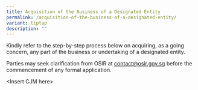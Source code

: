 ```yaml
---
title: Acquisition of the Business of a Designated Entity
permalink: /acquisition-of-the-business-of-a-designated-entity/
variant: tiptap
description: ""
---
```

<p>Kindly refer to the step-by-step process below on acquiring, as a going
concern, any part of the business or undertaking of a designated entity.</p>
<p>Parties may seek clarification from OSIR at <a href="mailto:contact@osir.gov.sg" rel="noopener noreferrer nofollow" target="_blank"><u>contact@osir.gov.sg</u></a> before
the commencement of any formal application.</p>
<p>&lt;Insert CJM here&gt;</p>